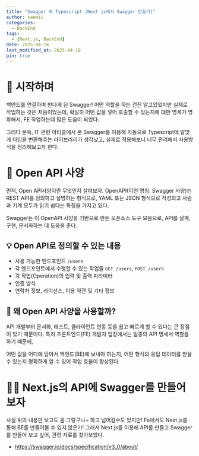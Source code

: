 ```yaml
---
title: "Swagger 와 Typescript (Next js에서 Swagger 만들기)"
author: saemii
categories:
  - BackEnd
tags:
  - [Next.js, BackEnd]
date: 2025-04-18
last_modified_at: 2025-04-18
pin: true
---
```


# 🌟 시작하며

백엔드를 연결하며 만나게 된 Swagger! 어떤 역할을 하는 건진 알고있었지만 실제로 작업하는 것은 처음이었는데, 확실히 어떤 값을 넣어 호출할 수 있는지에 대한 명세가 명확해서, FE 작업하는데 많은 도움이 되었다.

그러다 문득, IT 관련 아티클에서 본 Swagger를 이용해 자동으로 Typescript에 알맞게 타입을 변환해주는 라이브러리가 생각났고, 실제로 적용해보니 너무 편리해서 사용방식을 정리해보고자 한다.

# 👀 Open API 사양

먼저, Open API사양이란 무엇인지 살펴보자. OpenAPI(이전 명칭: Swagger 사양)는 REST API를 정의하고 설명하는 형식으로, YAML 또는 JSON 형식으로 작성되고 사람과 기계 모두가 읽기 쉽다는 특징을 가지고 있다.

Swagger는 이 OpenAPI 사양을 기반으로 만든 오픈소스 도구 모음으로, API를 설계, 구현, 문서화하는 데 도움을 준다.

## 💡 Open API로 정의할 수 있는 내용

- 사용 가능한 엔드포인트 `/users`
- 각 엔드포인트에서 수행할 수 있는 작업들 `GET /users`, `POST /users`
- 각 작업(Operation)의 입력 및 출력 파라미터
- 인증 방식
- 연락처 정보, 라이선스, 이용 약관 및 기타 정보

## 🤔 왜 Open API 사양을 사용할까?

API 개발부터 문서화, 테스트, 클라이언트 연동 등을 쉽고 빠르게 할 수 있다는 큰 장점이 있기 때문이다. 특히 프론트엔드(FE) 개발자 입장에서는 일종의 API 명세서 역할을 하기 때문에,

어떤 값을 어디에 담아서 백엔드(BE)에 보내야 하는지, 어떤 형식의 응답 데이터를 받을 수 있는지 명확하게 알 수 있어 작업 효율이 향상된다.

# 👩‍💻 Next.js의 API에 Swagger를 만들어보자

사실 위의 내용만 보고도 음 그렇구나~ 하고 넘어갈수도 있지만! Fe에서도 Next.js를 통해 BE를 만들어볼 수 있지 않은가! 그래서 Next.js를 이용해 API를 만들고 Swagger를 만들어 보고 싶어, 관련 자료를 찾아보았다.

- <https://swagger.io/docs/specification/v3_0/about/>
